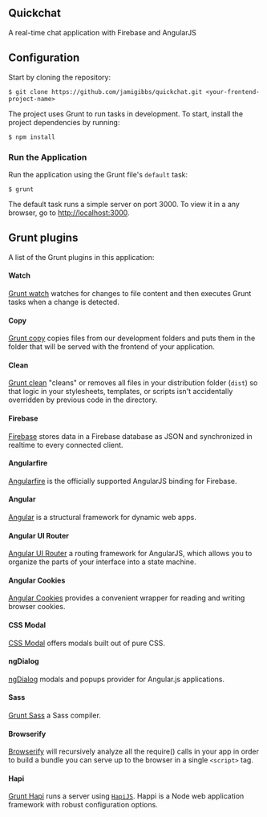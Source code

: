 ## Quickchat

A real-time chat application with Firebase and AngularJS

## Configuration

Start by cloning the repository:

```
$ git clone https://github.com/jamigibbs/quickchat.git <your-frontend-project-name>
```

The project uses Grunt to run tasks in development. To start, install the project dependencies by running:

```
$ npm install
```

### Run the Application

Run the application using the Grunt file's `default` task:

```
$ grunt
```

The default task runs a simple server on port 3000. To view it in a any browser, go to [http://localhost:3000](http://localhost:3000).

## Grunt plugins

A list of the Grunt plugins in this application:

#### Watch

[Grunt watch](https://github.com/gruntjs/grunt-contrib-watch) watches for changes to file content and then executes Grunt tasks when a change is detected.

#### Copy

[Grunt copy](https://github.com/gruntjs/grunt-contrib-copy) copies files from our development folders and puts them in the folder that will be served with the frontend of your application.

#### Clean

[Grunt clean](https://github.com/gruntjs/grunt-contrib-clean) "cleans" or removes all files in your distribution folder (`dist`) so that logic in your stylesheets, templates, or scripts isn't accidentally overridden by previous code in the directory.

#### Firebase

[Firebase](https://www.npmjs.com/package/firebase) stores data in a Firebase database as JSON and synchronized in realtime to every connected client.

#### Angularfire

[Angularfire](https://www.firebase.com/docs/web/libraries/angular/) is the officially supported AngularJS binding for Firebase.

#### Angular
[Angular](https://www.npmjs.com/package/angular) is a structural framework for dynamic web apps.

#### Angular UI Router
[Angular UI Router](https://www.npmjs.com/package/angular-ui-router) a routing framework for AngularJS, which allows you to organize the parts of your interface into a state machine.

#### Angular Cookies

[Angular Cookies](https://www.npmjs.com/package/angular-cookies) provides a convenient wrapper for reading and writing browser cookies.

#### CSS Modal

[CSS Modal](https://github.com/drublic/css-modal) offers modals built out of pure CSS.

#### ngDialog

[ngDialog](https://github.com/likeastore/ngDialog) modals and popups provider for Angular.js applications.

#### Sass

[Grunt Sass](https://github.com/sindresorhus/grunt-sass) a Sass compiler.

#### Browserify
[Browserify](https://github.com/substack/node-browserify) will recursively analyze all the require() calls in your app in order to build a bundle you can serve up to the browser in a single `<script>` tag.

#### Hapi

[Grunt Hapi](https://github.com/athieriot/grunt-hapi) runs a server using [`HapiJS`](http://hapijs.com/). Happi is a Node web application framework with robust configuration options.
